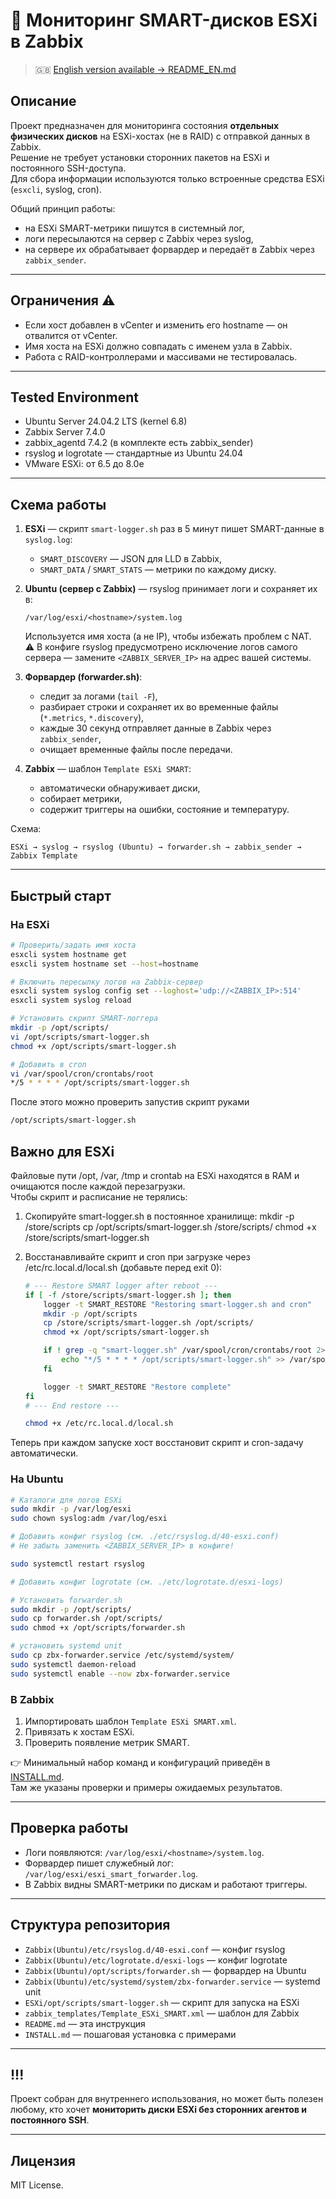# 📘 Мониторинг SMART-дисков ESXi в Zabbix

> 🇬🇧 [English version available → README_EN.md](./README_EN.md)

## Описание

Проект предназначен для мониторинга состояния **отдельных физических дисков** на ESXi-хостах (не в RAID) с отправкой данных в Zabbix.  
Решение не требует установки сторонних пакетов на ESXi и постоянного SSH-доступа.  
Для сбора информации используются только встроенные средства ESXi (`esxcli`, syslog, cron).

Общий принцип работы:  
- на ESXi SMART-метрики пишутся в системный лог,  
- логи пересылаются на сервер с Zabbix через syslog,  
- на сервере их обрабатывает форвардер и передаёт в Zabbix через `zabbix_sender`.  

---

## Ограничения ⚠️
- Если хост добавлен в vCenter и изменить его hostname — он отвалится от vCenter.  
- Имя хоста на ESXi должно совпадать с именем узла в Zabbix.  
- Работа с RAID-контроллерами и массивами не тестировалась. 

---

## Tested Environment

- Ubuntu Server 24.04.2 LTS (kernel 6.8)  
- Zabbix Server 7.4.0  
- zabbix_agentd 7.4.2 (в комплекте есть zabbix_sender)  
- rsyslog и logrotate — стандартные из Ubuntu 24.04  
- VMware ESXi: от 6.5 до 8.0e   

---

## Схема работы

1. **ESXi** — скрипт `smart-logger.sh` раз в 5 минут пишет SMART-данные в `syslog.log`:  
   - `SMART_DISCOVERY` — JSON для LLD в Zabbix,  
   - `SMART_DATA` / `SMART_STATS` — метрики по каждому диску.  

2. **Ubuntu (сервер с Zabbix)** — rsyslog принимает логи и сохраняет их в:  
   ```
   /var/log/esxi/<hostname>/system.log
   ```
   Используется имя хоста (а не IP), чтобы избежать проблем с NAT.  
   ⚠️ В конфиге rsyslog предусмотрено исключение логов самого сервера — замените `<ZABBIX_SERVER_IP>` на адрес вашей системы.  

3. **Форвардер (forwarder.sh)**:  
   - следит за логами (`tail -F`),  
   - разбирает строки и сохраняет их во временные файлы (`*.metrics`, `*.discovery`),  
   - каждые 30 секунд отправляет данные в Zabbix через `zabbix_sender`,  
   - очищает временные файлы после передачи.  

4. **Zabbix** — шаблон `Template ESXi SMART`:  
   - автоматически обнаруживает диски,  
   - собирает метрики,  
   - содержит триггеры на ошибки, состояние и температуру.  

Схема:  
```
ESXi → syslog → rsyslog (Ubuntu) → forwarder.sh → zabbix_sender → Zabbix Template
```

---

## Быстрый старт

### На ESXi
```bash
# Проверить/задать имя хоста
esxcli system hostname get
esxcli system hostname set --host=hostname

# Включить пересылку логов на Zabbix-сервер
esxcli system syslog config set --loghost='udp://<ZABBIX_IP>:514'
esxcli system syslog reload

# Установить скрипт SMART-логгера
mkdir -p /opt/scripts/
vi /opt/scripts/smart-logger.sh
chmod +x /opt/scripts/smart-logger.sh

# Добавить в cron
vi /var/spool/cron/crontabs/root
*/5 * * * * /opt/scripts/smart-logger.sh
```

После этого можно проверить запустив скрипт руками
```bash
/opt/scripts/smart-logger.sh
```
## Важно для ESXi

Файловые пути /opt, /var, /tmp и crontab на ESXi находятся в RAM и очищаются после каждой перезагрузки.  
Чтобы скрипт и расписание не терялись:

1. Скопируйте smart-logger.sh в постоянное хранилище:
   mkdir -p /store/scripts
   cp /opt/scripts/smart-logger.sh /store/scripts/
   chmod +x /store/scripts/smart-logger.sh

2. Восстанавливайте скрипт и cron при загрузке через /etc/rc.local.d/local.sh (добавьте перед exit 0):

   ```bash
   # --- Restore SMART logger after reboot ---
   if [ -f /store/scripts/smart-logger.sh ]; then
       logger -t SMART_RESTORE "Restoring smart-logger.sh and cron"
       mkdir -p /opt/scripts
       cp /store/scripts/smart-logger.sh /opt/scripts/
       chmod +x /opt/scripts/smart-logger.sh

       if ! grep -q "smart-logger.sh" /var/spool/cron/crontabs/root 2>/dev/null; then
           echo "*/5 * * * * /opt/scripts/smart-logger.sh" >> /var/spool/cron/crontabs/root
       fi

       logger -t SMART_RESTORE "Restore complete"
   fi
   # --- End restore ---
   ```
   ```bash
   chmod +x /etc/rc.local.d/local.sh
   ```

Теперь при каждом запуске хост восстановит скрипт и cron-задачу автоматически.


### На Ubuntu
```bash
# Каталоги для логов ESXi
sudo mkdir -p /var/log/esxi
sudo chown syslog:adm /var/log/esxi

# Добавить конфиг rsyslog (см. ./etc/rsyslog.d/40-esxi.conf)
# Не забыть заменить <ZABBIX_SERVER_IP> в конфиге!

sudo systemctl restart rsyslog

# Добавить конфиг logrotate (см. ./etc/logrotate.d/esxi-logs)

# Установить forwarder.sh
sudo mkdir -p /opt/scripts/
sudo cp forwarder.sh /opt/scripts/
sudo chmod +x /opt/scripts/forwarder.sh

# установить systemd unit
sudo cp zbx-forwarder.service /etc/systemd/system/
sudo systemctl daemon-reload
sudo systemctl enable --now zbx-forwarder.service
```

### В Zabbix
1. Импортировать шаблон `Template ESXi SMART.xml`.  
2. Привязать к хостам ESXi.  
3. Проверить появление метрик SMART.  


👉 Минимальный набор команд и конфигураций приведён в [INSTALL.md](INSTALL.md).  
Там же указаны проверки и примеры ожидаемых результатов. 

---

## Проверка работы

- Логи появляются: `/var/log/esxi/<hostname>/system.log`.  
- Форвардер пишет служебный лог: `/var/log/esxi/esxi_smart_forwarder.log`.  
- В Zabbix видны SMART-метрики по дискам и работают триггеры.  

---

## Структура репозитория

- `Zabbix(Ubuntu)/etc/rsyslog.d/40-esxi.conf` — конфиг rsyslog  
- `Zabbix(Ubuntu)/etc/logrotate.d/esxi-logs` — конфиг logrotate  
- `Zabbix(Ubuntu)/opt/scripts/forwarder.sh` — форвардер на Ubuntu  
- `Zabbix(Ubuntu)/etc/systemd/system/zbx-forwarder.service` — systemd unit
- `ESXi/opt/scripts/smart-logger.sh` — скрипт для запуска на ESXi
- `zabbix_templates/Template_ESXi_SMART.xml` — шаблон для Zabbix
- `README.md` — эта инструкция
- `INSTALL.md` — пошаговая установка с примерами

---

## !!!

Проект собран для внутреннего использования, но может быть полезен любому, кто хочет **мониторить диски ESXi без сторонних агентов и постоянного SSH**.  

---

## Лицензия

MIT License.  